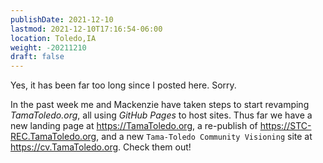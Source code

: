 ```yaml
---
publishDate: 2021-12-10
lastmod: 2021-12-10T17:16:54-06:00
location: Toledo,IA
weight: -20211210
draft: false
---
```


Yes, it has been far too long since I posted here.  Sorry.

In the past week me and Mackenzie have taken steps to start revamping _TamaToledo.org_, all using _GitHub Pages_ to host sites.  Thus far we have a new landing page at https://TamaToledo.org, a re-publish of https://STC-REC.TamaToledo.org, and a new `Tama-Toledo Community Visioning` site at https://cv.TamaToledo.org.  Check them out!
